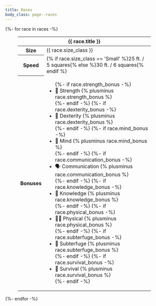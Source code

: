 ```yaml
---
title: Races
body_class: page--races
---
```


{%- for race in races -%}
    <figure>
        <table>
            <thead>
                <tr>
                    <th class="center  stretch" colspan="3">{{ race.title }}</th>
                </tr>
            </thead>
            <tbody>
                <tr>
                    <th>Size</th>
                    <td class="nobold">{{ race.size_class }}</td>
                </tr>
                <tr>
                    <th>Speed</th>
                    <td class="nobold">{% if race.size_class == 'Small' %}25 ft. <span class="muted">/</span> 5 squares{% else %}30 ft. <span class="muted">/</span> 6 squares{% endif %}</td>
                </tr>
                <tr>
                    <th>Bonuses</th>
                    <td class="nobold">
                        <ul class="list">
                            {%- if race.strength_bonus -%}
                                <li>💪 Strength {% plusminus race.strength_bonus %}</li>
                            {%- endif -%}
                            {%- if race.dexterity_bonus -%}
                                <li>💨 Dexterity {% plusminus race.dexterity_bonus %}</li>
                            {%- endif -%}
                            {%- if race.mind_bonus -%}
                                <li>🧠 Mind {% plusminus race.mind_bonus %}</li>
                            {%- endif -%}
                            {%- if race.communication_bonus -%}
                                <li>🗣 Communication {% plusminus race.communication_bonus %}</li>
                            {%- endif -%}
                            {%- if race.knowledge_bonus -%}
                                <li>📖 Knowledge {% plusminus race.knowledge_bonus %}</li>
                            {%- endif -%}
                            {%- if race.physical_bonus -%}
                                <li>🏃‍♂️ Physical {% plusminus race.physical_bonus %}</li>
                            {%- endif -%}
                            {%- if race.subterfuge_bonus -%}
                                <li>🔎 Subterfuge {% plusminus race.subterfuge_bonus %}</li>
                            {%- endif -%}
                            {%- if race.survival_bonus -%}
                                <li>🍃 Survival {% plusminus race.survival_bonus %}</li>
                            {%- endif -%}
                        </ul>
                    </td>
                </tr>
            </tbody>
        </table>
    </figure>
{%- endfor -%}
